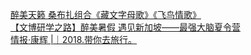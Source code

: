   
[醉美天籁   桑布扎组合《藏文字母歌》《飞鸟情歌》](http://www.dianyue.me/archives/488/sxo72dsw8tsiqrop/)  
[【文博研学之路】醉美暑假 遇见新加坡——最强大脑夏令营](http://www.dianyue.me/archives/011/q7f0dvc8gijg7oek/)  
[情报·康辉 |｜2018.带你去旅行。](http://www.dianyue.me/archives/583/pn9220pbet1few18/)